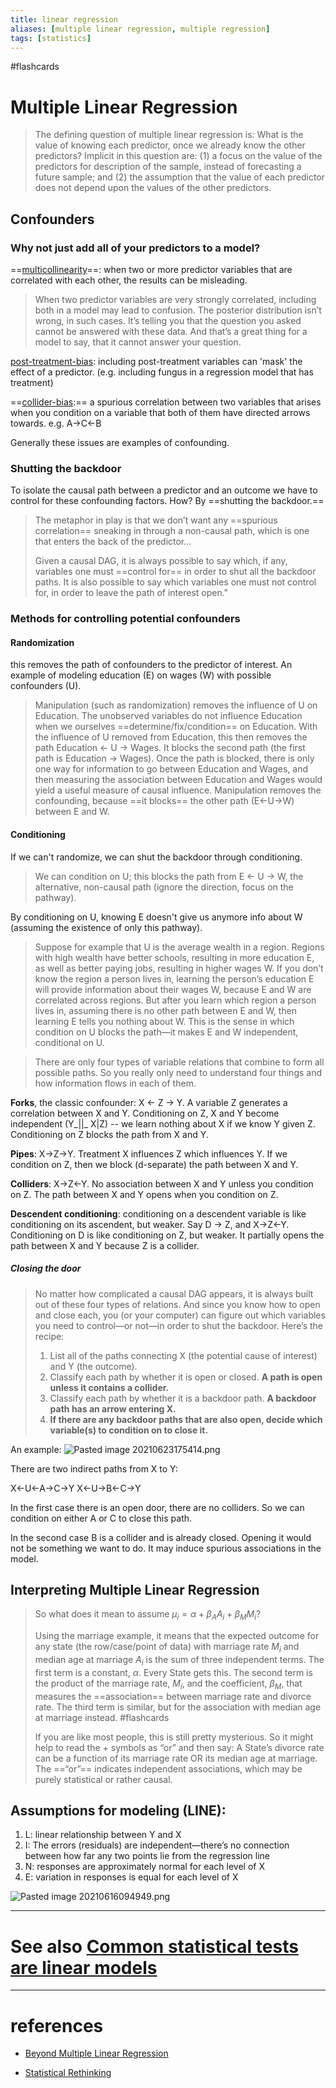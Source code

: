 ```yaml
---
title: linear regression
aliases: [multiple linear regression, multiple regression]
tags: [statistics]
---
```


#flashcards 

# Multiple Linear Regression
>The defining question of multiple linear regression is: What is the value of knowing each predictor, once we already know the other predictors? Implicit in this question are: (1) a focus on the value of the predictors for description of the sample, instead of forecasting a future sample; and (2) the assumption that the value of each predictor does not depend upon the values of the other predictors.

## Confounders

### Why not just add all of your predictors to a model?

==[multicollinearity](notes/statistics/multicollinearity.md)==: when two or more predictor variables that are correlated with each other, the results can be misleading. 
<!--SR:!2021-09-06,39,250--> 

> When two predictor variables are very strongly correlated, including both in a model may lead to confusion. The posterior distribution isn’t wrong, in such cases. It’s telling you that the question you asked cannot be answered with these data. And that’s a great thing for a model to say, that it cannot answer your question. 

[post-treatment-bias](notes/statistics/post-treatment-bias.md): including post-treatment variables can 'mask' the effect of a predictor. (e.g. including fungus in a regression model that has treatment)

==[collider-bias](notes/statistics/collider-bias.md):== a spurious correlation between two variables that arises when you condition on a variable that both of them have directed arrows towards. e.g. A->C<-B
<!--SR:!2021-08-09,13,250-->

Generally these issues are examples of confounding. 


### Shutting the backdoor
To isolate the causal path between a predictor and an outcome we have to control for these confounding factors. How? By ==shutting the backdoor.==
<!--SR:!2021-08-11,15,250--> 

>The metaphor in play is that we don’t want any ==spurious correlation== sneaking in through a non-causal path, which is one that enters the back of the predictor... 
>
>Given a causal DAG, it is always possible to say which, if any, variables one must ==control for== in order to shut all the backdoor paths. It is also possible to say which variables one must not control for, in order to leave the path of interest open."
<!--SR:!2021-08-01,13,210!2021-08-10,14,250-->

### Methods for controlling potential confounders
#### Randomization

this removes the path of confounders to the predictor of interest. An example of modeling education (E) on wages (W) with possible confounders (U).

> Manipulation (such as randomization) removes the influence of U on Education. The unobserved variables do not influence Education when we ourselves ==determine/fix/condition== on Education. With the influence of U removed from Education, this then removes the path Education ← U → Wages. It blocks the second path (the first path is Education -> Wages). Once the path is blocked, there is only one way for information to go between Education and Wages, and then measuring the association between Education and Wages would yield a useful measure of causal influence. Manipulation removes the confounding, because ==it blocks== the other path (E<-U->W) between E and W. 
<!--SR:!2021-09-03,38,250!2021-09-01,36,250--> 

#### Conditioning 
If we can't randomize, we can shut the backdoor through conditioning.

> We can condition on U; this blocks the path from E <- U -> W, the alternative, non-causal path (ignore the direction, focus on the pathway). 

By conditioning on U, knowing E doesn't give us anymore info about W (assuming the existence of only this pathway).

> Suppose for example that U is the average wealth in a region. Regions with high wealth have better schools, resulting in more education E, as well as better paying jobs, resulting in higher wages W. If you don’t know the region a person lives in, learning the person’s education E will provide information about their wages W, because E and W are correlated across regions. But after you learn which region a person lives in, assuming there is no other path between E and W, then learning E tells you nothing about W. This is the sense in which condition on U blocks the path—it makes E and W independent, conditional on U.

> There are only four types of variable relations that combine to form all possible paths. So you really only need to understand four things and how information flows in each of them.

**Forks**, the classic confounder: X <- Z -> Y. A variable Z generates a correlation between X and Y. Conditioning on Z, X and Y become independent (Y\_||\_ X|Z) -- we learn nothing about X if we know Y given Z. Conditioning on Z blocks the path from X and Y.

**Pipes**: X->Z->Y. Treatment X influences Z which influences Y. If we condition on Z, then we block (d-separate) the path between X and Y.

**Colliders**: X->Z<-Y. No association between X and Y unless you condition on Z. The path between X and Y opens when you condition on Z.

**Descendent conditioning**: conditioning on a descendent variable is like conditioning on its ascendent, but weaker. Say D -> Z, and X->Z<-Y. Conditioning on D is like conditioning on Z, but weaker. It partially opens the path between X and Y because Z is a collider.

##### Closing the door
> No matter how complicated a causal DAG appears, it is always built out of these four types of relations. And since you know how to open and close each, you (or your computer) can figure out which variables you need to control—or not—in order to shut the backdoor. Here’s the recipe:
> 
> 1) List all of the paths connecting X (the potential cause of interest) and Y (the outcome).
> 2) Classify each path by whether it is open or closed. **A path is open unless it contains a collider.**
> 3) Classify each path by whether it is a backdoor path. **A backdoor path has an arrow entering X.**
> 4) **If there are any backdoor paths that are also open, decide which variable(s) to condition on to close it.**

An example: ![Pasted image 20210623175414.png](/notes/images/20210623175414.png)

There are two indirect paths from X to Y: 

X<-U<-A->C->Y
X<-U->B<-C->Y

In the first case there is an open door, there are no colliders. So we can condition on either A or C to close this path.

In the second case B is a collider and is already closed. Opening it would not be something we want to do. It may induce spurious associations in the model.

## Interpreting Multiple Linear Regression
<!--SR:!2021-07-06,4,250-->

> So what does it mean to assume $\mu_{i} = \alpha + \beta_{A}{A_i} + \beta_{M}{M_i}$? 
>  
>  Using the marriage example, it means that the expected outcome for any state (the row/case/point of data) with marriage rate $M_i$ and median age at marriage $A_i$ is the sum of three independent terms. The first term is a constant, $\alpha$. Every State gets this. The second term is the product of the marriage rate, $M_i$, and the coefficient, $\beta_M$, that measures the ==association== between marriage rate and divorce rate. The third term is similar, but for the association with median age at marriage instead. #flashcards 
>  
> If you are like most people, this is still pretty mysterious. So it might help to read the + symbols as “or” and then say: A State’s divorce rate can be a function of its marriage rate OR its median age at marriage. The ==“or”== indicates independent associations, which may be purely statistical or rather causal.
<!--SR:!2021-07-23,13,250!2021-09-04,39,250--> 

## Assumptions for modeling (LINE):
1) L: linear relationship between Y and X 
2) I: The errors (residuals) are independent—there’s no connection between how far any two points lie from the regression line
3) N: responses are approximately normal for each level of X
4) E: variation in responses is equal for each level of X

![Pasted image 20210616094949.png](/notes/images/20210616094949.png)

---
# See also [Common statistical tests are linear models](notes/statistics/Common-statistical-tests.md)

---

# references
- [Beyond Multiple Linear Regression](https://bookdown.org/roback/bookdown-BeyondMLR/ch-MLRreview.html)

- [Statistical Rethinking](notes/statistics/Statistical-Rethinking.md)